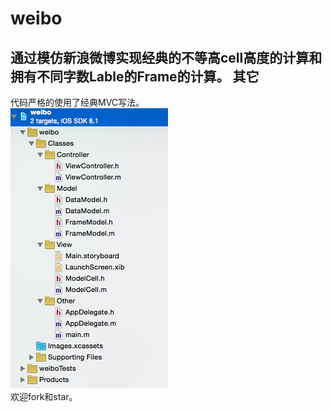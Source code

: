 weibo
=
通过模仿新浪微博实现经典的不等高cell高度的计算和拥有不同字数Lable的Frame的计算。
其它
-
代码严格的使用了经典MVC写法。<br/>
![image](https://raw.githubusercontent.com/KathenZK/weibo/master/screenshots/屏幕快照%202015-03-08%20下午9.10.28.png)<br/>
欢迎fork和star。
